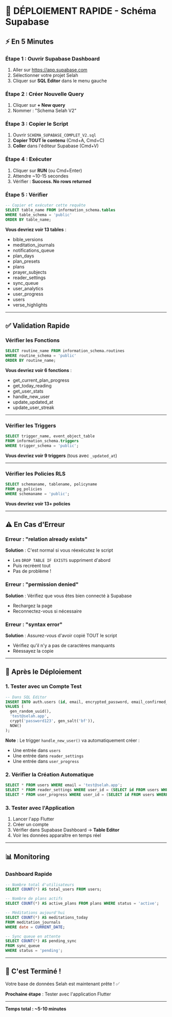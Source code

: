 # 🚀 DÉPLOIEMENT RAPIDE - Schéma Supabase

## ⚡ En 5 Minutes

### Étape 1 : Ouvrir Supabase Dashboard
1. Aller sur https://app.supabase.com
2. Sélectionner votre projet Selah
3. Cliquer sur **SQL Editor** dans le menu gauche

### Étape 2 : Créer Nouvelle Query
1. Cliquer sur **+ New query**
2. Nommer : "Schema Selah V2"

### Étape 3 : Copier le Script
1. Ouvrir `SCHEMA_SUPABASE_COMPLET_V2.sql`
2. **Copier TOUT le contenu** (Cmd+A, Cmd+C)
3. **Coller** dans l'éditeur Supabase (Cmd+V)

### Étape 4 : Exécuter
1. Cliquer sur **RUN** (ou Cmd+Enter)
2. Attendre ~10-15 secondes
3. Vérifier : **Success. No rows returned**

### Étape 5 : Vérifier
```sql
-- Copier et exécuter cette requête
SELECT table_name FROM information_schema.tables 
WHERE table_schema = 'public' 
ORDER BY table_name;
```

**Vous devriez voir 13 tables** :
- bible_versions
- meditation_journals
- notifications_queue
- plan_days
- plan_presets
- plans
- prayer_subjects
- reader_settings
- sync_queue
- user_analytics
- user_progress
- users
- verse_highlights

---

## ✅ Validation Rapide

### Vérifier les Fonctions
```sql
SELECT routine_name FROM information_schema.routines 
WHERE routine_schema = 'public' 
ORDER BY routine_name;
```

**Vous devriez voir 6 fonctions** :
- get_current_plan_progress
- get_today_reading
- get_user_stats
- handle_new_user
- update_updated_at
- update_user_streak

---

### Vérifier les Triggers
```sql
SELECT trigger_name, event_object_table 
FROM information_schema.triggers 
WHERE trigger_schema = 'public';
```

**Vous devriez voir 9 triggers** (tous avec `_updated_at`)

---

### Vérifier les Policies RLS
```sql
SELECT schemaname, tablename, policyname 
FROM pg_policies 
WHERE schemaname = 'public';
```

**Vous devriez voir 13+ policies**

---

## ⚠️ En Cas d'Erreur

### Erreur : "relation already exists"
**Solution** : C'est normal si vous réexécutez le script
- Les `DROP TABLE IF EXISTS` suppriment d'abord
- Puis recréent tout
- Pas de problème !

### Erreur : "permission denied"
**Solution** : Vérifiez que vous êtes bien connecté à Supabase
- Rechargez la page
- Reconnectez-vous si nécessaire

### Erreur : "syntax error"
**Solution** : Assurez-vous d'avoir copié TOUT le script
- Vérifiez qu'il n'y a pas de caractères manquants
- Réessayez la copie

---

## 🎯 Après le Déploiement

### 1. Tester avec un Compte Test
```sql
-- Dans SQL Editor
INSERT INTO auth.users (id, email, encrypted_password, email_confirmed_at)
VALUES (
  gen_random_uuid(),
  'test@selah.app',
  crypt('password123', gen_salt('bf')),
  NOW()
);
```

**Note** : Le trigger `handle_new_user()` va automatiquement créer :
- Une entrée dans `users`
- Une entrée dans `reader_settings`  
- Une entrée dans `user_progress`

### 2. Vérifier la Création Automatique
```sql
SELECT * FROM users WHERE email = 'test@selah.app';
SELECT * FROM reader_settings WHERE user_id = (SELECT id FROM users WHERE email = 'test@selah.app');
SELECT * FROM user_progress WHERE user_id = (SELECT id FROM users WHERE email = 'test@selah.app');
```

### 3. Tester avec l'Application
1. Lancer l'app Flutter
2. Créer un compte
3. Vérifier dans Supabase Dashboard → **Table Editor**
4. Voir les données apparaître en temps réel

---

## 📊 Monitoring

### Dashboard Rapide
```sql
-- Nombre total d'utilisateurs
SELECT COUNT(*) AS total_users FROM users;

-- Nombre de plans actifs
SELECT COUNT(*) AS active_plans FROM plans WHERE status = 'active';

-- Méditations aujourd'hui
SELECT COUNT(*) AS meditations_today 
FROM meditation_journals 
WHERE date = CURRENT_DATE;

-- Sync queue en attente
SELECT COUNT(*) AS pending_sync 
FROM sync_queue 
WHERE status = 'pending';
```

---

## 🎊 C'est Terminé !

Votre base de données Selah est maintenant prête ! ✅

**Prochaine étape** : Tester avec l'application Flutter

---

**Temps total : ~5-10 minutes**
